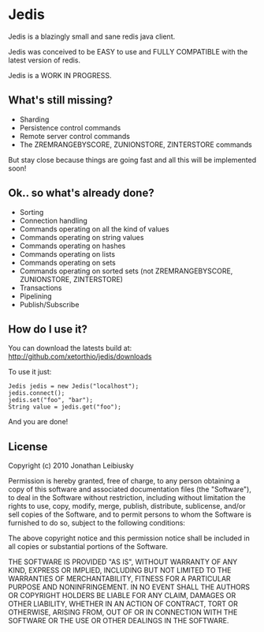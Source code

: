 # Jedis

Jedis is a blazingly small and sane redis java client.

Jedis was conceived to be EASY to use and FULLY COMPATIBLE with the latest version of redis.

Jedis is a WORK IN PROGRESS.

## What's still missing?
- Sharding
- Persistence control commands
- Remote server control commands
- The ZREMRANGEBYSCORE, ZUNIONSTORE, ZINTERSTORE commands

But stay close because things are going fast and all this will be implemented soon!

## Ok.. so what's already done?
- Sorting
- Connection handling
- Commands operating on all the kind of values
- Commands operating on string values
- Commands operating on hashes
- Commands operating on lists
- Commands operating on sets
- Commands operating on sorted sets (not ZREMRANGEBYSCORE, ZUNIONSTORE, ZINTERSTORE)
- Transactions
- Pipelining
- Publish/Subscribe

## How do I use it?

You can download the latests build at: 
    http://github.com/xetorthio/jedis/downloads

To use it just:
    
    Jedis jedis = new Jedis("localhost");
    jedis.connect();
    jedis.set("foo", "bar");
    String value = jedis.get("foo");

And you are done!

License
-------

Copyright (c) 2010 Jonathan Leibiusky

Permission is hereby granted, free of charge, to any person
obtaining a copy of this software and associated documentation
files (the "Software"), to deal in the Software without
restriction, including without limitation the rights to use,
copy, modify, merge, publish, distribute, sublicense, and/or sell
copies of the Software, and to permit persons to whom the
Software is furnished to do so, subject to the following
conditions:

The above copyright notice and this permission notice shall be
included in all copies or substantial portions of the Software.

THE SOFTWARE IS PROVIDED "AS IS", WITHOUT WARRANTY OF ANY KIND,
EXPRESS OR IMPLIED, INCLUDING BUT NOT LIMITED TO THE WARRANTIES
OF MERCHANTABILITY, FITNESS FOR A PARTICULAR PURPOSE AND
NONINFRINGEMENT. IN NO EVENT SHALL THE AUTHORS OR COPYRIGHT
HOLDERS BE LIABLE FOR ANY CLAIM, DAMAGES OR OTHER LIABILITY,
WHETHER IN AN ACTION OF CONTRACT, TORT OR OTHERWISE, ARISING
FROM, OUT OF OR IN CONNECTION WITH THE SOFTWARE OR THE USE OR
OTHER DEALINGS IN THE SOFTWARE.

